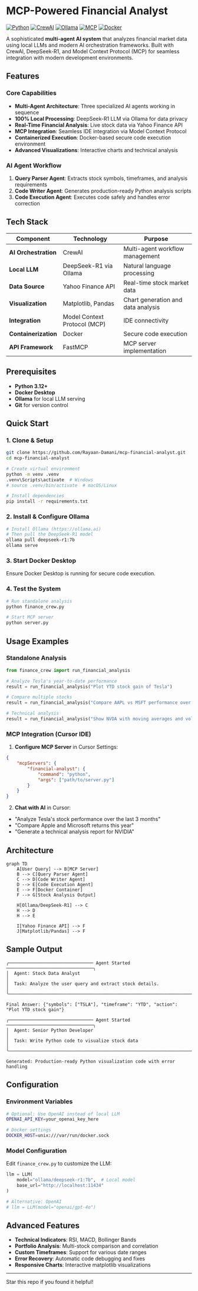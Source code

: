 # MCP-Powered Financial Analyst

[![Python](https://img.shields.io/badge/Python-3.12+-blue.svg)](https://python.org)
[![CrewAI](https://img.shields.io/badge/CrewAI-Multi--Agent-orange.svg)](https://github.com/joaomdmoura/crewAI)
[![Ollama](https://img.shields.io/badge/Ollama-Local%20LLM-green.svg)](https://ollama.ai)
[![MCP](https://img.shields.io/badge/MCP-Model%20Context%20Protocol-purple.svg)](https://github.com/modelcontextprotocol)
[![Docker](https://img.shields.io/badge/Docker-Containerized-blue.svg)](https://docker.com)

A sophisticated **multi-agent AI system** that analyzes financial market data using local LLMs and modern AI orchestration frameworks. Built with CrewAI, DeepSeek-R1, and Model Context Protocol (MCP) for seamless integration with modern development environments.

## Features

### Core Capabilities
- **Multi-Agent Architecture**: Three specialized AI agents working in sequence
- **100% Local Processing**: DeepSeek-R1 LLM via Ollama for data privacy
- **Real-Time Financial Analysis**: Live stock data via Yahoo Finance API
- **MCP Integration**: Seamless IDE integration via Model Context Protocol
- **Containerized Execution**: Docker-based secure code execution environment
- **Advanced Visualizations**: Interactive charts and technical analysis

### AI Agent Workflow
1. **Query Parser Agent**: Extracts stock symbols, timeframes, and analysis requirements
2. **Code Writer Agent**: Generates production-ready Python analysis scripts
3. **Code Execution Agent**: Executes code safely and handles error correction

## Tech Stack

| Component | Technology | Purpose |
|-----------|------------|---------|
| **AI Orchestration** | CrewAI | Multi-agent workflow management |
| **Local LLM** | DeepSeek-R1 via Ollama | Natural language processing |
| **Data Source** | Yahoo Finance API | Real-time stock market data |
| **Visualization** | Matplotlib, Pandas | Chart generation and data analysis |
| **Integration** | Model Context Protocol (MCP) | IDE connectivity |
| **Containerization** | Docker | Secure code execution |
| **API Framework** | FastMCP | MCP server implementation |

## Prerequisites

- **Python 3.12+**
- **Docker Desktop**
- **Ollama** for local LLM serving
- **Git** for version control

## Quick Start

### 1. Clone & Setup
```bash
git clone https://github.com/Rayaan-Damani/mcp-financial-analyst.git
cd mcp-financial-analyst

# Create virtual environment
python -m venv .venv
.venv\Scripts\activate  # Windows
# source .venv/bin/activate  # macOS/Linux

# Install dependencies
pip install -r requirements.txt
```

### 2. Install & Configure Ollama
```bash
# Install Ollama (https://ollama.ai)
# Then pull the DeepSeek-R1 model
ollama pull deepseek-r1:7b
ollama serve
```

### 3. Start Docker Desktop
Ensure Docker Desktop is running for secure code execution.

### 4. Test the System
```bash
# Run standalone analysis
python finance_crew.py

# Start MCP server
python server.py
```

## Usage Examples

### Standalone Analysis
```python
from finance_crew import run_financial_analysis

# Analyze Tesla's year-to-date performance
result = run_financial_analysis("Plot YTD stock gain of Tesla")

# Compare multiple stocks
result = run_financial_analysis("Compare AAPL vs MSFT performance over 6 months")

# Technical analysis
result = run_financial_analysis("Show NVDA with moving averages and volume")
```

### MCP Integration (Cursor IDE)
1. **Configure MCP Server** in Cursor Settings:
```json
{
    "mcpServers": {
        "financial-analyst": {
            "command": "python",
            "args": ["path/to/server.py"]
        }
    }
}
```

2. **Chat with AI** in Cursor:
- "Analyze Tesla's stock performance over the last 3 months"
- "Compare Apple and Microsoft returns this year"
- "Generate a technical analysis report for NVIDIA"

## Architecture

```mermaid
graph TD
    A[User Query] --> B[MCP Server]
    B --> C[Query Parser Agent]
    C --> D[Code Writer Agent]
    D --> E[Code Execution Agent]
    E --> F[Docker Container]
    F --> G[Stock Analysis Output]
    
    H[Ollama/DeepSeek-R1] --> C
    H --> D
    H --> E
    
    I[Yahoo Finance API] --> F
    J[Matplotlib/Pandas] --> F
```

## Sample Output

```
╭──────────────────────────────── Agent Started ─────────────────────────────────╮
│  Agent: Stock Data Analyst                                                        │
│  Task: Analyze the user query and extract stock details.                          │
╰───────────────────────────────────────────────────────────────────────────────────╯

Final Answer: {"symbols": ["TSLA"], "timeframe": "YTD", "action": "Plot YTD stock gain"}

╭──────────────────────────────── Agent Started ─────────────────────────────────╮
│  Agent: Senior Python Developer                                                   │
│  Task: Write Python code to visualize stock data                                  │
╰───────────────────────────────────────────────────────────────────────────────────╯

Generated: Production-ready Python visualization code with error handling
```

## Configuration

### Environment Variables
```bash
# Optional: Use OpenAI instead of local LLM
OPENAI_API_KEY=your_openai_key_here

# Docker settings
DOCKER_HOST=unix:///var/run/docker.sock
```

### Model Configuration
Edit `finance_crew.py` to customize the LLM:
```python
llm = LLM(
    model="ollama/deepseek-r1:7b",  # Local model
    base_url="http://localhost:11434"
)

# Alternative: OpenAI
# llm = LLM(model="openai/gpt-4o")
```

## Advanced Features

- **Technical Indicators**: RSI, MACD, Bollinger Bands
- **Portfolio Analysis**: Multi-stock comparison and correlation
- **Custom Timeframes**: Support for various date ranges
- **Error Recovery**: Automatic code debugging and fixes
- **Responsive Charts**: Interactive matplotlib visualizations



---

Star this repo if you found it helpful!
